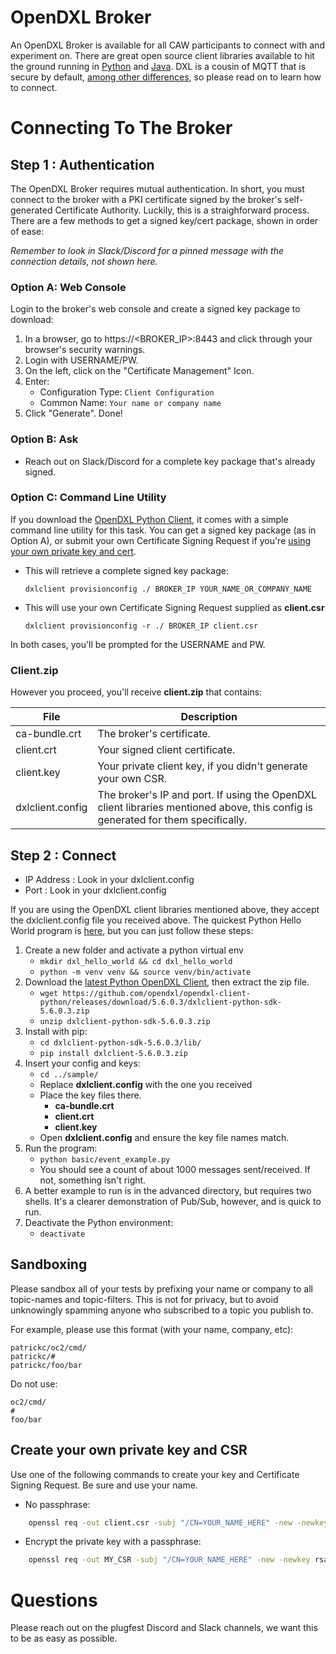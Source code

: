 # OpenDXL Broker 

An OpenDXL Broker is available for all CAW participants to connect with and experiment on. There are great open source client libraries available to hit the ground running in [Python](https://github.com/opendxl/opendxl-client-python) and [Java](https://github.com/opendxl/opendxl-client-java). DXL is a cousin of MQTT that is secure by default, [among other differences](https://github.com/opendxl/opendxl-broker/wiki/Comparison-with-MQTT), so please read on to learn how to connect.

# Connecting To The Broker

## Step 1 : Authentication

The OpenDXL Broker requires mutual authentication. In short, you must connect to the broker with a PKI certificate signed by the broker's self-generated Certificate Authority. Luckily, this is a straighforward process. There are a few methods to get a signed key/cert package, shown in order of ease:

_Remember to look in Slack/Discord for a pinned message with the connection details, not shown here._

### Option A: Web Console
Login to the broker's web console and create a signed key package to download:
1. In a browser, go to https://<BROKER_IP>:8443 and click through your browser's security warnings.
2. Login with USERNAME/PW.
3. On the left, click on the "Certificate Management" Icon.
4. Enter:
   * Configuration Type: ```Client Configuration```
   * Common Name: ```Your name or company name```
5. Click "Generate". Done!

### Option B: Ask
* Reach out on Slack/Discord for a complete key package that's already signed.

### Option C: Command Line Utility
If you download the [OpenDXL Python Client](https://github.com/opendxl/opendxl-client-python), it comes with a simple command line utility for this task. You can get a signed key package (as in Option A), or submit your own Certificate Signing Request if you're [using your own private key and cert](#create-your-own-private-key-and-csr).
* This will retrieve a complete signed key package:

    ```dxlclient provisionconfig ./ BROKER_IP YOUR_NAME_OR_COMPANY_NAME```
    
* This will use your own Certificate Signing Request supplied as **client.csr**
   
   ```dxlclient provisionconfig -r ./ BROKER_IP client.csr```
   
In both cases, you'll be prompted for the USERNAME and PW.


### Client.zip
However you proceed, you'll receive **client.zip** that contains:

| File | Description |
| ------ | ----------- |
| ca-bundle.crt   | The broker's certificate. |
| client.crt      | Your signed client certificate. |
| client.key | Your private client key, if you didn't generate your own CSR. |
| dxlclient.config | The broker's IP and port. If using the OpenDXL client libraries mentioned above, this config is generated for them specifically. |


## Step 2 : Connect

* IP Address : Look in your dxlclient.config
* Port : Look in your dxlclient.config

If you are using the OpenDXL client libraries mentioned above, they accept the dxlclient.config file you received above. The quickest Python Hello World program is [here](https://github.com/opendxl/opendxl-client-python/blob/master/examples/basic/event_example.py), but you can just follow these steps:

1. Create a new folder and activate a python virtual env
    * ```mkdir dxl_hello_world && cd dxl_hello_world```
    * ```python -m venv venv && source venv/bin/activate```
1. Download the [latest Python OpenDXL Client](https://github.com/opendxl/opendxl-client-python/releases/download/5.6.0.3/dxlclient-python-sdk-5.6.0.3.zip), then extract the zip file.
    * ```wget https://github.com/opendxl/opendxl-client-python/releases/download/5.6.0.3/dxlclient-python-sdk-5.6.0.3.zip```
    * ```unzip dxlclient-python-sdk-5.6.0.3.zip```
1. Install with pip:
    * ```cd dxlclient-python-sdk-5.6.0.3/lib/```
    * ```pip install dxlclient-5.6.0.3.zip```
1. Insert your config and keys:
    * ```cd ../sample/```
    * Replace **dxlclient.config** with the one you received
    * Place the key files there.
        * **ca-bundle.crt**
        * **client.crt**
        * **client.key**
    * Open **dxlclient.config** and ensure the key file names match.
1. Run the program:
    * ```python basic/event_example.py```
    * You should see a count of about 1000 messages sent/received. If not, something isn't right.
1. A better example to run is in the advanced directory, but requires two shells. It's a clearer demonstration of Pub/Sub, however, and is quick to run.
1. Deactivate the Python environment:
    * ```deactivate```


## Sandboxing

Please sandbox all of your tests by prefixing your name or company to all topic-names and topic-filters. This is not for privacy, but to avoid unknowingly spamming anyone who subscribed to a topic you publish to.

For example, please use this format (with your name, company, etc):

```
patrickc/oc2/cmd/
patrickc/#
patrickc/foo/bar
```

Do not use:
```
oc2/cmd/
#
foo/bar
```

## Create your own private key and CSR

Use one of the following commands to create your key and Certificate Signing Request. Be sure and use your name.

* No passphrase:
```bash
    openssl req -out client.csr -subj "/CN=YOUR_NAME_HERE" -new -newkey rsa:2048 -nodes -keyout client.key
```
* Encrypt the private key with a passphrase:
```bash
    openssl req -out MY_CSR -subj "/CN=YOUR_NAME_HERE" -new -newkey rsa:2048 -keyout client.key
```

# Questions

Please reach out on the plugfest Discord and Slack channels, we want this to be as easy as possible.